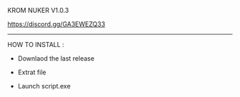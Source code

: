 KROM NUKER V1.0.3

https://discord.gg/GA3EWEZQ33

---

HOW TO INSTALL :

- Downlaod the last release

- Extrat file

- Launch script.exe
